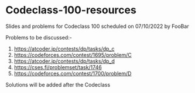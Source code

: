 # Codeclass-100-resources
Slides and problems for Codeclass 100 scheduled on 07/10/2022 by FooBar

Problems to be discussed:-
1) https://atcoder.jp/contests/dp/tasks/dp_c
2) https://codeforces.com/contest/1695/problem/C
3) https://atcoder.jp/contests/dp/tasks/dp_d
4) https://cses.fi/problemset/task/1746
5) https://codeforces.com/contest/1700/problem/D

Solutions will be added after the Codeclass
